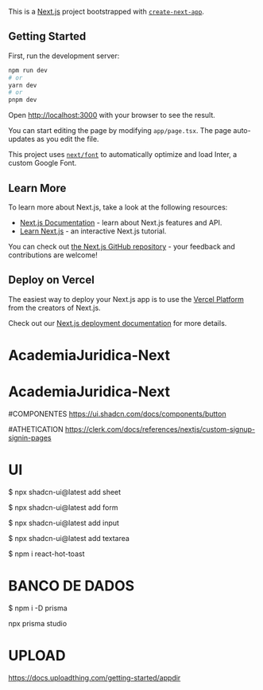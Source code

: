 This is a [Next.js](https://nextjs.org/) project bootstrapped with [`create-next-app`](https://github.com/vercel/next.js/tree/canary/packages/create-next-app).

## Getting Started

First, run the development server:

```bash
npm run dev
# or
yarn dev
# or
pnpm dev
```

Open [http://localhost:3000](http://localhost:3000) with your browser to see the result.

You can start editing the page by modifying `app/page.tsx`. The page auto-updates as you edit the file.

This project uses [`next/font`](https://nextjs.org/docs/basic-features/font-optimization) to automatically optimize and load Inter, a custom Google Font.

## Learn More

To learn more about Next.js, take a look at the following resources:

- [Next.js Documentation](https://nextjs.org/docs) - learn about Next.js features and API.
- [Learn Next.js](https://nextjs.org/learn) - an interactive Next.js tutorial.

You can check out [the Next.js GitHub repository](https://github.com/vercel/next.js/) - your feedback and contributions are welcome!

## Deploy on Vercel

The easiest way to deploy your Next.js app is to use the [Vercel Platform](https://vercel.com/new?utm_medium=default-template&filter=next.js&utm_source=create-next-app&utm_campaign=create-next-app-readme) from the creators of Next.js.

Check out our [Next.js deployment documentation](https://nextjs.org/docs/deployment) for more details.
# AcademiaJuridica-Next
# AcademiaJuridica-Next


#COMPONENTES
https://ui.shadcn.com/docs/components/button


#ATHETICATION
https://clerk.com/docs/references/nextjs/custom-signup-signin-pages

# UI
$ npx shadcn-ui@latest add sheet

$ npx shadcn-ui@latest add form 

$ npx shadcn-ui@latest add input

$ npx shadcn-ui@latest add textarea

$ npm i react-hot-toast

# BANCO DE DADOS  

$ npm i -D prisma

npx prisma studio

# UPLOAD

https://docs.uploadthing.com/getting-started/appdir



